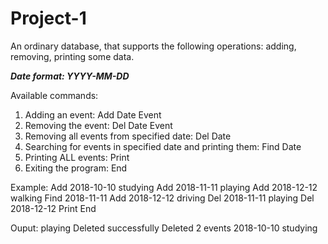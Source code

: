 # Project-1
An ordinary database, that supports the following operations: adding, removing, printing some data.

***Date format: YYYY-MM-DD***

Available commands:
1) Adding an event: Add Date Event
2) Removing the event: Del Date Event
3) Removing all events from specified date: Del Date
4) Searching for events in specified date and printing them: Find Date
5) Printing ALL events: Print
6) Exiting the program: End

Example:
Add 2018-10-10 studying
Add 2018-11-11 playing
Add 2018-12-12 walking
Find 2018-11-11
Add 2018-12-12 driving
Del 2018-11-11 playing
Del 2018-12-12
Print
End

Ouput:
playing
Deleted successfully
Deleted 2 events
2018-10-10 studying

